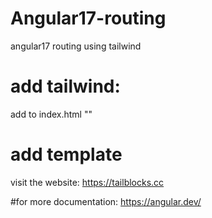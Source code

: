 # Angular17-routing
angular17 routing using tailwind

# add tailwind:
add to index.html "<script src="https://cdn.tailwindcss.com"></script>"

# add template
 visit the website: https://tailblocks.cc

 #for more documentation:
 https://angular.dev/
